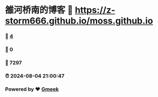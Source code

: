 # 雒河桥南的博客 :link: https://z-storm666.github.io/moss.github.io 
### :page_facing_up: [4](https://z-storm666.github.io/moss.github.io/tag.html) 
### :speech_balloon: 0 
### :hibiscus: 7297 
### :alarm_clock: 2024-08-04 21:00:47 
### Powered by :heart: [Gmeek](https://github.com/Meekdai/Gmeek)
